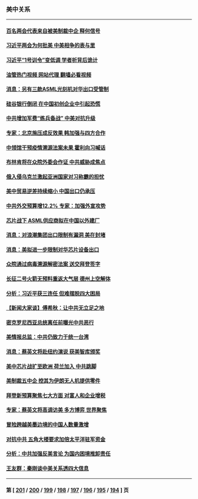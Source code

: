 ### 美中关系
---
#### [百名两会代表来自被美制裁中企 释何信号](../../pages/nf1412576/n13948306.md?03130845) 
#### [习近平两会为何批美 中美相争的表与里](../../pages/nf1412576/n13947734.md?03130845) 
#### [习近平“1号训令”变低调 学者析背后诡计](../../pages/nf1412576/n13947527.md?03130845) 
#### [油管热门视频 网站代理 翻墙必看视频](http://138.2.39.72:81/youtube.html?epic-marker?03130845)
#### [消息：另有三款ASML光刻机对华出口受管制](../../pages/nf1412576/n13948123.md?03130845) 
#### [硅谷银行倒闭 在中国初创企业中引起恐慌](../../pages/nf1412576/n13948100.md?03130845) 
#### [中共增加军费“练兵备战” 中美对抗升级](../../pages/nf1412576/n13948101.md?03130845) 
#### [专家：北京施压成反效果 韩加强与四方合作](../../pages/nf1412576/n13947914.md?03130845) 
#### [中领馆干预疫情溯源法案未果 霍利向习喊话](../../pages/nf1412576/n13947745.md?03130845) 
#### [布林肯将在众院外委会作证 中共威胁成焦点](../../pages/nf1412576/n13947681.md?03130845) 
#### [俄入侵乌克兰激起亚洲国家对习称霸的担忧](../../pages/nf1412576/n13947585.md?03130845) 
#### [美中贸易逆差持续缩小 中国出口仍承压](../../pages/nf1412576/n13947555.md?03130845) 
#### [中共外交预算增12.2% 专家：加强外宣攻势](../../pages/nf1412576/n13947246.md?03130845) 
#### [芯片战下 ASML供应商拟在中国以外建厂](../../pages/nf1412576/n13947561.md?03130845) 
#### [消息：对浪潮集团出口限制有漏洞 美在封堵](../../pages/nf1412576/n13947568.md?03130845) 
#### [消息：美拟进一步限制对华芯片设备出口](../../pages/nf1412576/n13947554.md?03130845) 
#### [众院通过病毒溯源解密法案 送交拜登签字](../../pages/nf1412576/n13947528.md?03130845) 
#### [长征二号火箭无预料重返大气层 德州上空解体](../../pages/nf1412576/n13947513.md?03130845) 
#### [分析：习近平获三连任 但难摆脱四大困局](../../pages/nf1412576/n13947496.md?03130845) 
#### [【新闻大家谈】傅希秋：让中共无立足之地](../../pages/nf1412576/n13947464.md?03130845) 
#### [密克罗尼西亚总统离任前曝光中共恶行](../../pages/nf1412576/n13947276.md?03130845) 
#### [美情报总监：中共仍致力于统一台湾](../../pages/nf1412576/n13947068.md?03130845) 
#### [消息：蔡英文将赴纽约演说 获美智库颁奖](../../pages/nf1412576/n13947012.md?03130845) 
#### [美中芯片战扩至欧洲 荷兰加入 中共跳脚](../../pages/nf1412576/n13946831.md?03130845) 
#### [美制裁五中企 控其为伊朗无人机提供零件](../../pages/nf1412576/n13946832.md?03130845) 
#### [拜登新预算聚焦七大方面 对富人和企业增税](../../pages/nf1412576/n13946791.md?03130845) 
#### [专家：蔡英文将高调访美 多方博弈 世界聚焦](../../pages/nf1412576/n13946454.md?03130845) 
#### [冒险跨越美墨边境的中国人数量激增](../../pages/nf1412576/n13946742.md?03130845) 
#### [对抗中共 五角大楼要求加倍太平洋驻军资金](../../pages/nf1412576/n13946829.md?03130845) 
#### [分析：中共加强反美言论 为国内困境推卸责任](../../pages/nf1412576/n13946782.md?03130845) 
#### [王友群：秦刚谈中美关系透四大信息](../../pages/nf1412576/n13945976.md?03130845) 

---
#### 第 [ [201](./201.md?03130845) / [200](./200.md?03130845) / [199](./199.md?03130845) / [198](./198.md?03130845) / [197](./197.md?03130845) / [196](./196.md?03130845) / [195](./195.md?03130845) / [194](./194.md?03130845) ] 页
